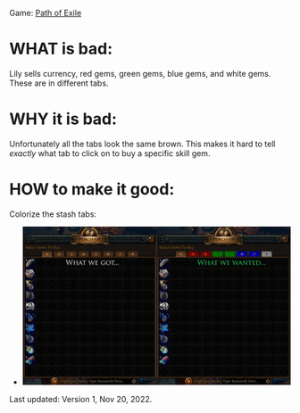 Game: [Path of Exile](https://www.pathofexile.com/)

# WHAT is bad:

Lily sells currency, red gems, green gems, blue gems, and white gems.  These are in different tabs.

# WHY it is bad:

Unfortunately all the tabs look the same brown.  This makes it hard to tell _exactly_ what tab to click on to buy a specific skill gem.

# HOW to make it good:

Colorize the stash tabs:

* ![What we go vs What we wanted](endless_delve_what_we_got_what_we_wanted.png)

Last updated: Version 1, Nov 20, 2022.
